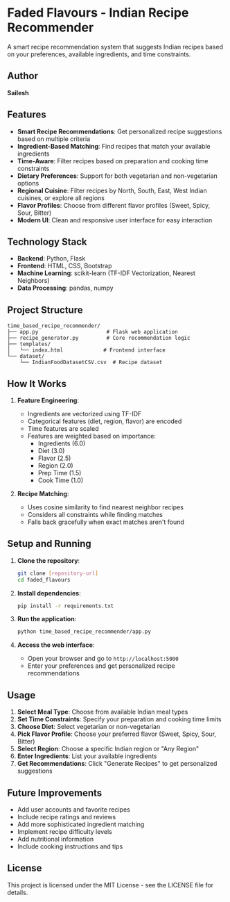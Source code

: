 # Faded Flavours - Indian Recipe Recommender

A smart recipe recommendation system that suggests Indian recipes based on your preferences, available ingredients, and time constraints.

## Author
**Sailesh**

## Features

- **Smart Recipe Recommendations**: Get personalized recipe suggestions based on multiple criteria
- **Ingredient-Based Matching**: Find recipes that match your available ingredients
- **Time-Aware**: Filter recipes based on preparation and cooking time constraints
- **Dietary Preferences**: Support for both vegetarian and non-vegetarian options
- **Regional Cuisine**: Filter recipes by North, South, East, West Indian cuisines, or explore all regions
- **Flavor Profiles**: Choose from different flavor profiles (Sweet, Spicy, Sour, Bitter)
- **Modern UI**: Clean and responsive user interface for easy interaction

## Technology Stack

- **Backend**: Python, Flask
- **Frontend**: HTML, CSS, Bootstrap
- **Machine Learning**: scikit-learn (TF-IDF Vectorization, Nearest Neighbors)
- **Data Processing**: pandas, numpy

## Project Structure

```
time_based_recipe_recommender/
├── app.py                      # Flask web application
├── recipe_generator.py         # Core recommendation logic
├── templates/
│   └── index.html             # Frontend interface
└── dataset/
    └── IndianFoodDatasetCSV.csv  # Recipe dataset
```

## How It Works

1. **Feature Engineering**:
   - Ingredients are vectorized using TF-IDF
   - Categorical features (diet, region, flavor) are encoded
   - Time features are scaled
   - Features are weighted based on importance:
     * Ingredients (6.0)
     * Diet (3.0)
     * Flavor (2.5)
     * Region (2.0)
     * Prep Time (1.5)
     * Cook Time (1.0)

2. **Recipe Matching**:
   - Uses cosine similarity to find nearest neighbor recipes
   - Considers all constraints while finding matches
   - Falls back gracefully when exact matches aren't found

## Setup and Running

1. **Clone the repository**:
   ```bash
   git clone [repository-url]
   cd faded_flavours
   ```

2. **Install dependencies**:
   ```bash
   pip install -r requirements.txt
   ```

3. **Run the application**:
   ```bash
   python time_based_recipe_recommender/app.py
   ```

4. **Access the web interface**:
   - Open your browser and go to `http://localhost:5000`
   - Enter your preferences and get personalized recipe recommendations

## Usage

1. **Select Meal Type**: Choose from available Indian meal types
2. **Set Time Constraints**: Specify your preparation and cooking time limits
3. **Choose Diet**: Select vegetarian or non-vegetarian
4. **Pick Flavor Profile**: Choose your preferred flavor (Sweet, Spicy, Sour, Bitter)
5. **Select Region**: Choose a specific Indian region or "Any Region"
6. **Enter Ingredients**: List your available ingredients
7. **Get Recommendations**: Click "Generate Recipes" to get personalized suggestions

## Future Improvements

- Add user accounts and favorite recipes
- Include recipe ratings and reviews
- Add more sophisticated ingredient matching
- Implement recipe difficulty levels
- Add nutritional information
- Include cooking instructions and tips

## License

This project is licensed under the MIT License - see the LICENSE file for details.
